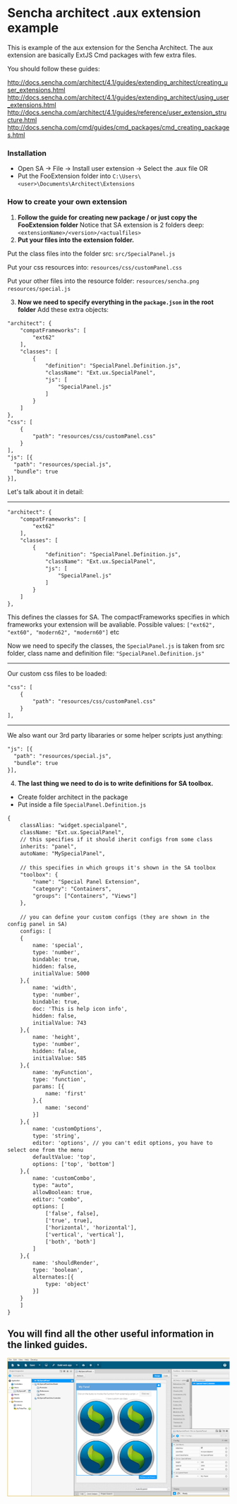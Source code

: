 # Sencha architect .aux extension example

This is example of the aux extension for the Sencha Architect. 
The aux extension are basically ExtJS Cmd packages with few extra files.

You should follow these guides:

http://docs.sencha.com/architect/4.1/guides/extending_architect/creating_user_extensions.html
http://docs.sencha.com/architect/4.1/guides/extending_architect/using_user_extensions.html
http://docs.sencha.com/architect/4.1/guides/reference/user_extension_structure.html
http://docs.sencha.com/cmd/guides/cmd_packages/cmd_creating_packages.html

### Installation 
- Open SA -> File -> Install user extension -> Select the .aux file
OR
- Put the FooExtension folder into `C:\Users\<user>\Documents\Architect\Extensions`

### How to create your own extension
1. **Follow the guide for creating new package / or just copy the FooExtension folder**
Notice that SA extension is 2 folders deep: `<extensionName>/<version>/<actualfiles>`
2. **Put your files into the extension folder.**
 
 Put the class files into the folder src: `src/SpecialPanel.js` 
 
 Put your css resources into: `resources/css/customPanel.css` 
 
 Put your other files into the resource folder:
 `resources/sencha.png` 
 `resources/special.js`
 
3. **Now we need to specify everything in the `package.json` in the root folder**
Add these extra objects:
```
"architect": {
    "compatFrameworks": [
        "ext62"
    ],
    "classes": [
        {
            "definition": "SpecialPanel.Definition.js",
            "className": "Ext.ux.SpecialPanel",
            "js": [
                "SpecialPanel.js"
            ]
        }
    ]
},
"css": [
    {
        "path": "resources/css/customPanel.css"
    }
],
"js": [{
  "path": "resources/special.js",
  "bundle": true
}],
```


Let's talk about it in detail:

---
```
"architect": {
    "compatFrameworks": [
        "ext62"
    ],
    "classes": [
        {
            "definition": "SpecialPanel.Definition.js",
            "className": "Ext.ux.SpecialPanel",
            "js": [
                "SpecialPanel.js"
            ]
        }
    ]
},
```
This defines the classes for SA. The compactFrameworks specifies in which frameworks your extension will be avaliable.
Possible values: `["ext62", "ext60", "modern62", "modern60"]` etc 

Now we need to specify the classes, the `SpecialPanel.js` is taken from src folder, class name and definition file: `"SpecialPanel.Definition.js"`

---

Our custom css files to be loaded:
```
"css": [
    {
        "path": "resources/css/customPanel.css"
    }
],
```

---
We also want our 3rd party libararies or some helper scripts just anything:
```
"js": [{
  "path": "resources/special.js",
  "bundle": true
}],
```

4. **The last thing we need to do is to write definitions for SA toolbox.**
- Create folder architect in the package
- Put inside a file `SpecialPanel.Definition.js`

```
{
    classAlias: "widget.specialpanel",
    className: "Ext.ux.SpecialPanel", 
    // this specifies if it should iherit configs from some class
    inherits: "panel",
    autoName: "MySpecialPanel",

    // this specifies in which groups it's shown in the SA toolbox
    "toolbox": {
        "name": "Special Panel Extension",
        "category": "Containers",
        "groups": ["Containers", "Views"]
    },

    // you can define your custom configs (they are shown in the config panel in SA)
    configs: [
    {
        name: 'special',
        type: 'number',
        bindable: true,
        hidden: false,
        initialValue: 5000
    },{
        name: 'width',
        type: 'number',
        bindable: true,
        doc: 'This is help icon info',
        hidden: false,
        initialValue: 743
    },{
        name: 'height',
        type: 'number',
        hidden: false,
        initialValue: 585
    },{
        name: 'myFunction',
        type: 'function',
        params: [{
            name: 'first'
        },{
            name: 'second'
        }]    
    },{
    	name: 'customOptions',
    	type: 'string',
    	editor: 'options', // you can't edit options, you have to select one from the menu
        defaultValue: 'top',
    	options: ['top', 'bottom']
    },{
    	name: 'customCombo',
        type: "auto",
        allowBoolean: true,
        editor: "combo",
        options: [
            ['false', false],
            ['true', true],
            ['horizontal', 'horizontal'],
            ['vertical', 'vertical'],
            ['both', 'both']
        ]
    },{        
        name: 'shouldRender',
        type: 'boolean',
        alternates:[{
            type: 'object'
        }]
    }
    ]
}
```


## You will find all the other useful information in the linked guides.

![ExampleInside SA tag](https://raw.githubusercontent.com/petrvecera/SenchaArchitect-aux/master/SA.png)
